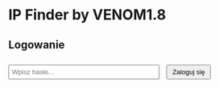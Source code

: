 # IP Finder by VENOM1.8

## Logowanie
<input type="password" id="password" placeholder="Wpisz hasło..." style="width: 300px; padding: 5px; margin-top: 10px;">
<button onclick="login()" style="padding: 5px 10px; cursor: pointer; margin-left: 10px;">Zaloguj się</button>

<div id="searchSection" style="display: none;">
    <h3>Wyszukaj nick:</h3>
    <input type="text" id="searchTerm" placeholder="Wpisz nick..." style="width: 300px; padding: 5px; margin-top: 10px;">
    <button onclick="searchInFile()" style="padding: 5px 10px; cursor: pointer; margin-left: 10px;">Wyszukaj w pliku</button>

    <pre id="results" style="background: #f5f5f5; padding: 15px; border-radius: 5px; margin-top: 20px; max-height: 300px; overflow-y: auto;"></pre>
</div>

<script>
// Wprowadź tutaj poprawny hash, który wygenerowałeś dla hasła "pozdro213"
const encryptedPassword = "34cd46e62013e348841aefceed803cc6918c4b835137ecbb5fa66b3726d0af2b"; // Upewnij się, że jest to poprawny hash

async function hashPassword(password) {
    const encoder = new TextEncoder();
    const data = encoder.encode(password);
    const hashBuffer = await crypto.subtle.digest('SHA-256', data);
    const hashArray = Array.from(new Uint8Array(hashBuffer));
    return hashArray.map(b => b.toString(16).padStart(2, '0')).join('');
}

async function login() {
    const password = document.getElementById('password').value.trim();
    const hashedInput = await hashPassword(password);

    if (hashedInput === encryptedPassword) {
        alert("Zalogowano pomyślnie!");
        document.getElementById('searchSection').style.display = 'block';
    } else {
        alert("Błędne hasło!");
    }
}
</script>
